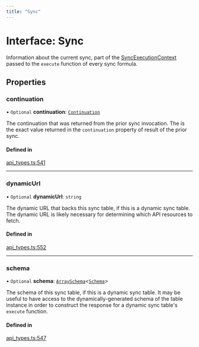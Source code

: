 ```yaml
---
title: "Sync"
---
```

# Interface: Sync

Information about the current sync, part of the [SyncExecutionContext](SyncExecutionContext.md) passed to the
`execute` function of every sync formula.

## Properties

### continuation

• `Optional` **continuation**: [`Continuation`](Continuation.md)

The continuation that was returned from the prior sync invocation. The is the exact
value returned in the `continuation` property of result of the prior sync.

#### Defined in

[api_types.ts:541](https://github.com/coda/packs-sdk/blob/main/api_types.ts#L541)

___

### dynamicUrl

• `Optional` **dynamicUrl**: `string`

The dynamic URL that backs this sync table, if this is a dynamic sync table.
The dynamic URL is likely necessary for determining which API resources to fetch.

#### Defined in

[api_types.ts:552](https://github.com/coda/packs-sdk/blob/main/api_types.ts#L552)

___

### schema

• `Optional` **schema**: [`ArraySchema`](ArraySchema.md)<[`Schema`](../types/Schema.md)\>

The schema of this sync table, if this is a dynamic sync table. It may be useful to have
access to the dynamically-generated schema of the table instance in order to construct
the response for a dynamic sync table's `execute` function.

#### Defined in

[api_types.ts:547](https://github.com/coda/packs-sdk/blob/main/api_types.ts#L547)
